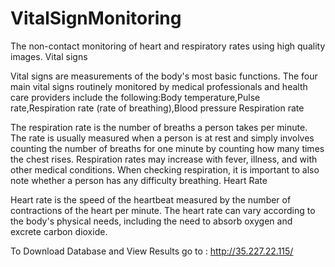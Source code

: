 # VitalSignMonitoring

The non-contact monitoring of heart and respiratory rates using high quality images.
Vital signs

Vital signs are measurements of the body's most basic functions. The four main vital signs routinely monitored by medical professionals and health care providers include the following:Body temperature,Pulse rate,Respiration rate (rate of breathing),Blood pressure
Respiration rate

The respiration rate is the number of breaths a person takes per minute. The rate is usually measured when a person is at rest and simply involves counting the number of breaths for one minute by counting how many times the chest rises. Respiration rates may increase with fever, illness, and with other medical conditions. When checking respiration, it is important to also note whether a person has any difficulty breathing.
Heart Rate

Heart rate is the speed of the heartbeat measured by the number of contractions of the heart per minute. The heart rate can vary according to the body's physical needs, including the need to absorb oxygen and excrete carbon dioxide.


To Download Database and View Results go to : http://35.227.22.115/
